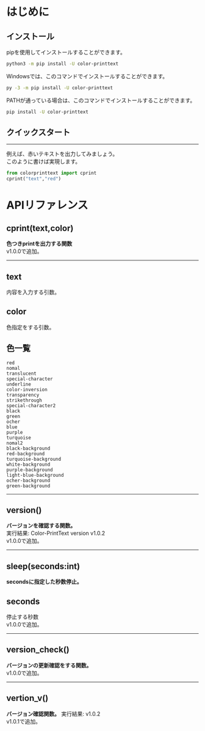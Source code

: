 # はじめに
## インストール
pipを使用してインストールすることができます。
```sh
python3 -m pip install -U color-printtext
```
Windowsでは、このコマンドでインストールすることができます。
```sh
py -3 -m pip install -U color-printtext
```
PATHが通っている場合は、このコマンドでインストールすることができます。
```sh
pip install -U color-printtext
```
## クイックスタート
----------
例えば、赤いテキストを出力してみましょう。<br>
このように書けば実現します。
```py
from colorprinttext import cprint
cprint("text","red")
```
# APIリファレンス
## cprint(text,color)
**色つきprintを出力する関数**
<br>v1.0.0で追加。

----------
## text<br>
内容を入力する引数。

## color
色指定をする引数。
## 色一覧
`red`<br>
`nomal`<br>
`translucent`<br>
`special-character`<br>
`underline`<br>
`color-inversion`<br>
`transparency`<br>
`strikethrough`<br>
`special-character2`<br>
`black`<br>
`green`<br>
`ocher`<br>
`blue`<br>
`purple`<br>
`turquoise`<br>
`nomal2`<br>
`black-background`<br>
`red-background`<br>
`turquoise-background`<br>
`white-background`<br>
`purple-background`<br>
`light-blue-background`<br>
`ocher-background`<br>
`green-background`


-------
## version()
**バージョンを確認する関数。**<br>
実行結果: Color-PrintText version v1.0.2
<br>v1.0.0で追加。

-------
## sleep(seconds:int)
**secondsに指定した秒数停止。**<br>
## seconds
停止する秒数
<br>v1.0.0で追加。

-------
## version_check()
**バージョンの更新確認をする関数。**
<br>v1.0.0で追加。

-------
## vertion_v()
**バージョン確認関数。**
実行結果: v1.0.2
<br>v1.0.1で追加。

